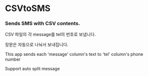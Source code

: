 # CSVtoSMS
### Sends SMS with CSV contents. 

CSV 파일의 각 message를 tel의 번호로 보냅니다. 

장문은 자동으로 나눠서 보내집니다. 

 

 

This app sends each 'message' column's text to 'tel' column's phone number 

Support auto split message 

 
 
